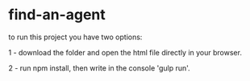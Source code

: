 # find-an-agent

to run this project you have two options:

1 - download the folder and open the html file directly in your browser.

2 - run npm install, then write in the console 'gulp run'.

